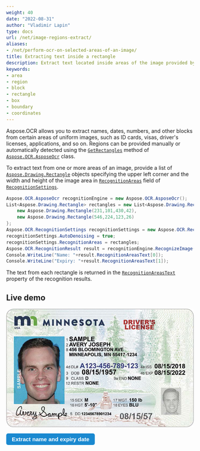 ```yaml
---
weight: 40
date: "2022-08-31"
author: "Vladimir Lapin"
type: docs
url: /net/image-regions-extract/
aliases:
- /net/perform-ocr-on-selected-areas-of-an-image/
title: Extracting text inside a rectangle
description: Extract text located inside areas of the image provided by coordinates.
keywords:
- area
- region
- block
- rectangle
- box
- boundary
- coordinates
---
```


<style>
	button {
		cursor: pointer;
		margin-right: 20px;
		padding: 7px 15px;
		border: none;
		border-radius: 5px;
		background-color: #1a89d0;
		font-weight: 700;
		font-size: 15px;
		color: #ffffff;
	}

	button:hover {
		background-color: #3071a9;
	}

	button:focus {
		outline: none;
	}

	#sample {
		position: relative;
	}

	#sample > div {
		position: absolute;
		display: none;
		border: dashed 1px #de4444;
		background-color: rgba(222,68,68,0.2);
	}

	#dl-name {
		top: 101px;
		left: 231px;
		width: 430px;
		height: 42px;
	}

	#dl-exp {
		top: 224px;
		left: 546px;
		width: 123px;
		height: 26px;
	}

	#results {
		display: none;
		max-width: 50%;
	}
</style>

Aspose.OCR allows you to extract names, dates, numbers, and other blocks from certain areas of uniform images, such as ID cards, visas, driver's licenses, applications, and so on. Regions can be provided manually or automatically detected using the [`GetRectangles`](https://reference.aspose.com/ocr/net/aspose.ocr/asposeocr/getrectangles/) method of [`Aspose.OCR.AsposeOcr`](https://reference.aspose.com/ocr/net/aspose.ocr/asposeocr/) class.

To extract text from one or more areas of an image, provide a list of [`Aspose.Drawing.Rectangle`](https://reference.aspose.com/pdf/net/aspose.pdf.drawing/rectangle/) objects specifying the upper left corner and the width and height of the image area in [`RecognitionAreas`](https://reference.aspose.com/ocr/net/aspose.ocr/recognitionsettings/recognitionareas/) field of [`RecognitionSettings`](https://reference.aspose.com/ocr/net/aspose.ocr/recognitionsettings/).

```csharp
Aspose.OCR.AsposeOcr recognitionEngine = new Aspose.OCR.AsposeOcr();
List<Aspose.Drawing.Rectangle> rectangles = new List<Aspose.Drawing.Rectangle>(){
	new Aspose.Drawing.Rectangle(231,101,430,42),
	new Aspose.Drawing.Rectangle(546,224,123,26)
};
Aspose.OCR.RecognitionSettings recognitionSettings = new Aspose.OCR.RecognitionSettings();
recognitionSettings.AutoDenoising = true;
recognitionSettings.RecognitionAreas = rectangles;
Aspose.OCR.RecognitionResult result = recognitionEngine.RecognizeImage("dl.png", recognitionSettings);
Console.WriteLine("Name: "+result.RecognitionAreasText[0]);
Console.WriteLine("Expiry: "+result.RecognitionAreasText[1]);
```

The text from each rectangle is returned in the [`RecognitionAreasText`](https://reference.aspose.com/ocr/net/aspose.ocr/recognitionresult/recognitionareastext/) property of the recognition results.

## Live demo

<div id="sample">
	<img src="dl.png" alt="Driver's license" />
	<div id="dl-name"></div>
	<div id="dl-exp"></div>
</div>

<button onclick="extract(this)">Extract name and expiry date</button>

<script>
	function extract(obj)
	{
		$("#sample > div").show(200);
		$("#results").show(200);
	}
</script>

<table id="results">
	<tr>
		<th>Block</th>
		<th>Coordinates</th>
		<th>Extracted text</th>
	</tr>
	<tr>
		<td>Name</td>
		<td>{X=231, Y=101, Width=430, Height=42}</td>
		<td>SAMPLE<br />AVERY JOSEPH</td>
	</tr>
	<tr>
		<td>Expiry date</td>
		<td>{X=546, Y=224, Width=123, Height=26}</td>
		<td>08/15/2022</td>
	</tr>
</table>
